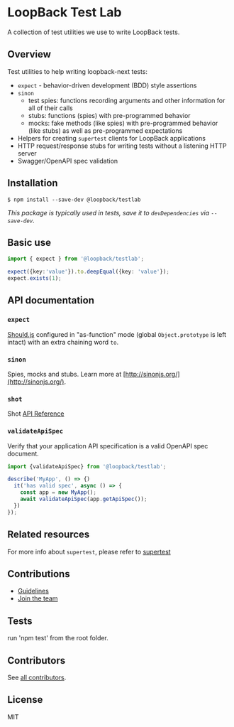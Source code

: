 # LoopBack Test Lab

A collection of test utilities we use to write LoopBack tests.

## Overview

Test utilities to help writing loopback-next tests:
- `expect` - behavior-driven development (BDD) style assertions
- `sinon`
   - test spies: functions recording arguments and other information for all of their calls
   - stubs: functions (spies) with pre-programmed behavior
   - mocks: fake methods (like spies) with pre-programmed behavior (like stubs) as well as pre-programmed expectations
- Helpers for creating `supertest` clients for LoopBack applications
- HTTP request/response stubs for writing tests without a listening HTTP server
- Swagger/OpenAPI spec validation

## Installation

```
$ npm install --save-dev @loopback/testlab
```

_This package is typically used in tests, save it to `devDependencies` via `--save-dev`._

## Basic use

```ts
import { expect } from '@loopback/testlab';

expect({key:'value'}).to.deepEqual({key: 'value'});
expect.exists(1);
```

## API documentation

### `expect`

[Should.js](https://shouldjs.github.io/) configured in "as-function" mode
(global `Object.prototype` is left intact) with an extra chaining word `to`.

### `sinon`

Spies, mocks and stubs. Learn more at [http://sinonjs.org/](http://sinonjs.org/).

### `shot`

Shot [API Reference](https://github.com/hapijs/shot/blob/master/API.md)

### `validateApiSpec`

Verify that your application API specification is a valid OpenAPI spec document.

```js
import {validateApiSpec} from '@loopback/testlab';

describe('MyApp', () => {)
  it('has valid spec', async () => {
    const app = new MyApp();
    await validateApiSpec(app.getApiSpec());
  })
});
```

## Related resources

For more info about `supertest`, please refer to [supertest](https://www.npmjs.com/package/supertest)

## Contributions

- [Guidelines](https://github.com/strongloop/loopback-next/wiki/Contributing##guidelines)
- [Join the team](https://github.com/strongloop/loopback-next/issues/110)

## Tests

run 'npm test' from the root folder.

## Contributors

See [all contributors](https://github.com/strongloop/loopback-next/graphs/contributors).

## License

MIT
